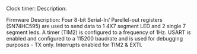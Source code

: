 Clock timer:
	Description: 

Firmware Description:
	Four 8-bit Serial-In/ Parellel-out registers (SN74HC595) are used 
 	to send data to 1 4X7 segment LED and 2 single 7 segment leds. A 
	timer (TIM2) is configured to a frequency of 1Hz. USART is enabled 
 	and configured to a 115200 baudrate and is used for debugging purposes
	- TX only. Interrupts enabled for TIM2 & EXTI. 

 
